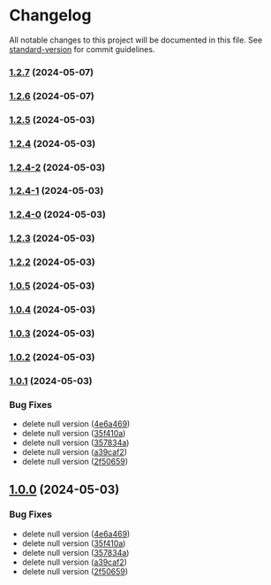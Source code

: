 # Changelog

All notable changes to this project will be documented in this file. See [standard-version](https://github.com/conventional-changelog/standard-version) for commit guidelines.

### [1.2.7](https://github.com/cahyaamnugraha/standard-version-test/compare/v1.2.6...v1.2.7) (2024-05-07)

### [1.2.6](https://github.com/cahyaamnugraha/standard-version-test/compare/v1.2.5...v1.2.6) (2024-05-07)

### [1.2.5](https://github.com/cahyaamnugraha/standard-version-test/compare/v1.2.4...v1.2.5) (2024-05-03)

### [1.2.4](https://github.com/cahyaamnugraha/standard-version-test/compare/v1.2.4-2...v1.2.4) (2024-05-03)

### [1.2.4-2](https://github.com/cahyaamnugraha/standard-version-test/compare/v1.2.4-1...v1.2.4-2) (2024-05-03)

### [1.2.4-1](https://github.com/cahyaamnugraha/standard-version-test/compare/v1.2.4-0...v1.2.4-1) (2024-05-03)

### [1.2.4-0](https://github.com/cahyaamnugraha/standard-version-test/compare/v1.2.3...v1.2.4-0) (2024-05-03)

### [1.2.3](https://github.com/cahyaamnugraha/standard-version-test/compare/v1.2.2...v1.2.3) (2024-05-03)

### [1.2.2](https://github.com/cahyaamnugraha/standard-version-test/compare/v1.0.5...v1.2.2) (2024-05-03)

### [1.0.5](https://github.com/cahyaamnugraha/standard-version-test/compare/v1.0.4...v1.0.5) (2024-05-03)

### [1.0.4](https://github.com/cahyaamnugraha/standard-version-test/compare/v1.0.3...v1.0.4) (2024-05-03)

### [1.0.3](https://github.com/cahyaamnugraha/standard-version-test/compare/v1.0.2...v1.0.3) (2024-05-03)

### [1.0.2](https://github.com/cahyaamnugraha/standard-version-test/compare/v1.0.1...v1.0.2) (2024-05-03)

### [1.0.1](https://github.com/cahyaamnugraha/standard-version-test/compare/v1.2.1...v1.0.1) (2024-05-03)


### Bug Fixes

* delete null version ([4e6a469](https://github.com/cahyaamnugraha/standard-version-test/commit/4e6a469b920453c80738b342dfab99308c29314c))
* delete null version ([35f410a](https://github.com/cahyaamnugraha/standard-version-test/commit/35f410a0865b8e9ebd15e75aeac3cc8c942dbe5d))
* delete null version ([357834a](https://github.com/cahyaamnugraha/standard-version-test/commit/357834aa2b967caa9b8f0733e809ebe181dd9b04))
* delete null version ([a39caf2](https://github.com/cahyaamnugraha/standard-version-test/commit/a39caf25d8d3188272d1b3287fc35641e87a3a15))
* delete null version ([2f50659](https://github.com/cahyaamnugraha/standard-version-test/commit/2f506598763e30c878960a8bd0fb679c17d43c95))

## [1.0.0](https://github.com/cahyaamnugraha/standard-version-test/compare/v1.2.1...v1.0.0) (2024-05-03)


### Bug Fixes

* delete null version ([4e6a469](https://github.com/cahyaamnugraha/standard-version-test/commit/4e6a469b920453c80738b342dfab99308c29314c))
* delete null version ([35f410a](https://github.com/cahyaamnugraha/standard-version-test/commit/35f410a0865b8e9ebd15e75aeac3cc8c942dbe5d))
* delete null version ([357834a](https://github.com/cahyaamnugraha/standard-version-test/commit/357834aa2b967caa9b8f0733e809ebe181dd9b04))
* delete null version ([a39caf2](https://github.com/cahyaamnugraha/standard-version-test/commit/a39caf25d8d3188272d1b3287fc35641e87a3a15))
* delete null version ([2f50659](https://github.com/cahyaamnugraha/standard-version-test/commit/2f506598763e30c878960a8bd0fb679c17d43c95))
